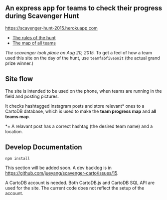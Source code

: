 ## An express app for teams to check their progress during Scavenger Hunt 

https://scavenger-hunt-2015.herokuapp.com

- [The rules of the hunt](http://bit.ly/scavengers2015)
- [The map of all teams](https://jue.cartodb.com/viz/b887b6ec-4487-11e5-ad67-0e853d047bba/public_map)

_The scavenger took place on Aug 20, 2015._ To get a feel of how a team used this site on the day of the hunt, use `teamfabfiveonit` (the actual grand prize winner.)

## Site flow

The site is intended to be used on the phone, when teams are running in the field and posting pictures.

It checks hashtagged instagram posts and store relevant* ones to a CartoDB database, which is used to make the **team progress map** and **all teams map**.

*= A relavant post has a correct hashtag (the desired team name) and a location.

## Develop Documentation

`npm install`

This section will be added soon. A dev backlog is in https://github.com/jueyang/scavenger-carto/issues/15.

A CartoDB account is needed. Both CartoDB.js and CartoDB SQL API are used for the site. The current code does not reflect the setup of the account.